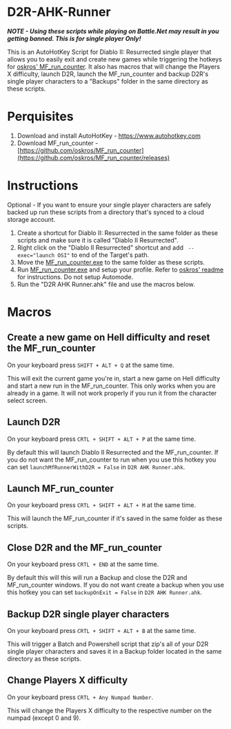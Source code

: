# D2R-AHK-Runner

***NOTE - Using these scripts while playing on Battle.Net may result in you getting banned. This is for single player Only!***

This is an AutoHotKey Script for Diablo II: Resurrected single player that allows you to easily exit and create new games while triggering the hotkeys for [oskros' MF_run_counter](https://github.com/oskros/MF_run_counter). It also has macros that will change the Players X difficulty, launch D2R, launch the MF_run_counter and backup D2R's single player characters to a "Backups" folder in the same directory as these scripts.

# Perquisites

1. Download and install AutoHotKey - https://www.autohotkey.com
2. Download MF_run_counter - [https://github.com/oskros/MF_run_counter](https://github.com/oskros/MF_run_counter/releases)

# Instructions

Optional - If you want to ensure your single player characters are safely backed up run these scripts from a directory that's synced to a cloud storage account.

1. Create a shortcut for Diablo II: Resurrected in the same folder as these scripts and make sure it is called "Diablo II Resurrected".
2. Right click on the "Diablo II Resurrected" shortcut and add ` --exec="launch OSI"` to end of the Target's path.
3. Move the [MF_run_counter.exe](https://github.com/oskros/MF_run_counter/releases) to the same folder as these scripts.
4. Run [MF_run_counter.exe](https://github.com/oskros/MF_run_counter/releases) and setup your profile. Refer to [oskros' readme](https://github.com/oskros/MF_run_counter#readme) for instructions. Do not setup Automode.
5. Run the "D2R AHK Runner.ahk" file and use the macros below.

# Macros

## Create a new game on Hell difficulty and reset the MF_run_counter

On your keyboard press `SHIFT + ALT + Q` at the same time.

This will exit the current game you're in, start a new game on Hell difficulty and start a new run in the MF_run_counter. This only works when you are already in a game. It will not work properly if you run it from the character select screen.

## Launch D2R

On your keyboard press `CRTL + SHIFT + ALT + P` at the same time.

By default this will launch Diablo II Resurrected and the MF_run_counter. If you do not want the MF_run_counter to run when you use this hotkey you can set `launchMfRunnerWithD2R = False` in `D2R AHK Runner.ahk`.

## Launch MF_run_counter

On your keyboard press `CRTL + SHIFT + ALT + M` at the same time.

This will launch the MF_run_counter if it's saved in the same folder as these scripts.

## Close D2R and the MF_run_counter

On your keyboard press `CRTL + END` at the same time.

By default this will this will run a Backup and close the D2R and MF_run_counter windows. If you do not want create a backup when you use this hotkey you can set `backupOnExit = False` in `D2R AHK Runner.ahk`.

## Backup D2R single player characters

On your keyboard press `CRTL + SHIFT + ALT + B` at the same time.

This will trigger a Batch and Powershell script that zip's all of your D2R single player characters and saves it in a Backup folder located in the same directory as these scripts.

## Change Players X difficulty

On your keyboard press `CRTL + Any Numpad Number`.

This will change the Players X difficulty to the respective number on the numpad (except 0 and 9).

